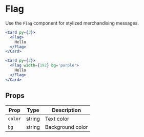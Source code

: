 
# Flag

Use the `Flag` component for stylized merchandising messages.

```.jsx
<Card py={3}>
  <Flag>
    Hello
  </Flag>
</Card>
```

```.jsx
<Card py={3}>
  <Flag width={192} bg='purple'>
    Hello
  </Flag>
</Card>
```

## Props

Prop | Type | Description
---|---|---
`color` | string | Text color
`bg` | string | Background color
